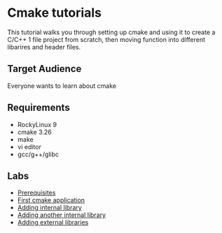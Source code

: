 # Cmake tutorials

This tutorial walks you through setting up cmake and using it to create a C/C++ 1 file project from scratch, then moving function into different libarires and header files.

## Target Audience

Everyone wants to learn about cmake

## Requirements

* RockyLinux 9
* cmake 3.26
* make
* vi editor
* gcc/g++/glibc

## Labs

* [Prerequisites](docs/0-prerequisites.md)
* [First cmake application](docs/01-First_cmake_application.md)
* [Adding internal library](docs/02-internal_lib1.md)
* [Adding another internal library](docs/03-internal_lib2.md)
* [Adding external libraries](docs/04-external_lib.md)

